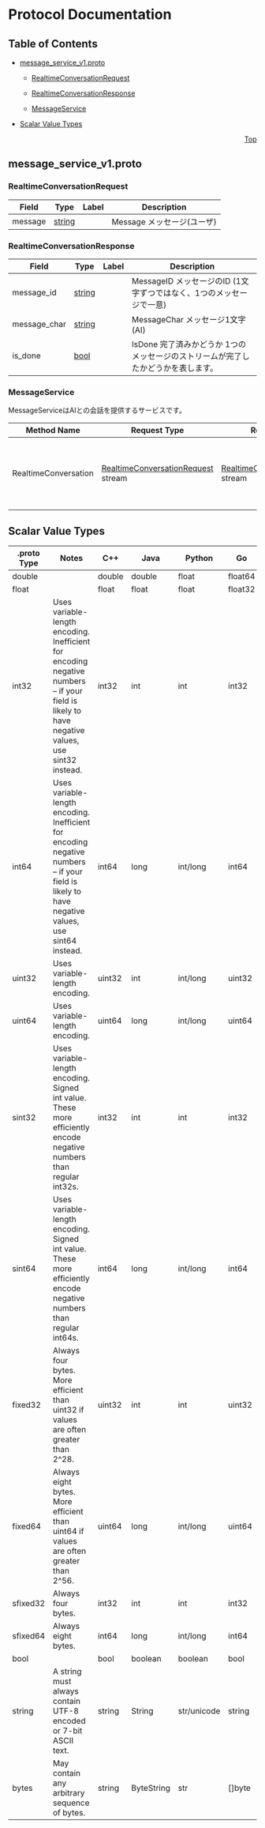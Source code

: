 # Protocol Documentation
<a name="top"></a>

## Table of Contents

- [message_service_v1.proto](#message_service_v1-proto)
    - [RealtimeConversationRequest](#message-RealtimeConversationRequest)
    - [RealtimeConversationResponse](#message-RealtimeConversationResponse)
  
    - [MessageService](#message-MessageService)
  
- [Scalar Value Types](#scalar-value-types)



<a name="message_service_v1-proto"></a>
<p align="right"><a href="#top">Top</a></p>

## message_service_v1.proto



<a name="message-RealtimeConversationRequest"></a>

### RealtimeConversationRequest



| Field | Type | Label | Description |
| ----- | ---- | ----- | ----------- |
| message | [string](#string) |  | Message メッセージ(ユーザ) |






<a name="message-RealtimeConversationResponse"></a>

### RealtimeConversationResponse



| Field | Type | Label | Description |
| ----- | ---- | ----- | ----------- |
| message_id | [string](#string) |  | MessageID メッセージのID (1文字ずつではなく、1つのメッセージで一意) |
| message_char | [string](#string) |  | MessageChar メッセージ1文字(AI) |
| is_done | [bool](#bool) |  | IsDone 完了済みかどうか 1つのメッセージのストリームが完了したかどうかを表します。 |





 

 

 


<a name="message-MessageService"></a>

### MessageService
MessageServiceはAIとの会話を提供するサービスです。

| Method Name | Request Type | Response Type | Description |
| ----------- | ------------ | ------------- | ------------|
| RealtimeConversation | [RealtimeConversationRequest](#message-RealtimeConversationRequest) stream | [RealtimeConversationResponse](#message-RealtimeConversationResponse) stream | RealtimeConversation リアルタイムにAIと会話をするためのリクエストとレスポンスを行うストリーミングRPCです。 |

 



## Scalar Value Types

| .proto Type | Notes | C++ | Java | Python | Go | C# | PHP | Ruby |
| ----------- | ----- | --- | ---- | ------ | -- | -- | --- | ---- |
| <a name="double" /> double |  | double | double | float | float64 | double | float | Float |
| <a name="float" /> float |  | float | float | float | float32 | float | float | Float |
| <a name="int32" /> int32 | Uses variable-length encoding. Inefficient for encoding negative numbers – if your field is likely to have negative values, use sint32 instead. | int32 | int | int | int32 | int | integer | Bignum or Fixnum (as required) |
| <a name="int64" /> int64 | Uses variable-length encoding. Inefficient for encoding negative numbers – if your field is likely to have negative values, use sint64 instead. | int64 | long | int/long | int64 | long | integer/string | Bignum |
| <a name="uint32" /> uint32 | Uses variable-length encoding. | uint32 | int | int/long | uint32 | uint | integer | Bignum or Fixnum (as required) |
| <a name="uint64" /> uint64 | Uses variable-length encoding. | uint64 | long | int/long | uint64 | ulong | integer/string | Bignum or Fixnum (as required) |
| <a name="sint32" /> sint32 | Uses variable-length encoding. Signed int value. These more efficiently encode negative numbers than regular int32s. | int32 | int | int | int32 | int | integer | Bignum or Fixnum (as required) |
| <a name="sint64" /> sint64 | Uses variable-length encoding. Signed int value. These more efficiently encode negative numbers than regular int64s. | int64 | long | int/long | int64 | long | integer/string | Bignum |
| <a name="fixed32" /> fixed32 | Always four bytes. More efficient than uint32 if values are often greater than 2^28. | uint32 | int | int | uint32 | uint | integer | Bignum or Fixnum (as required) |
| <a name="fixed64" /> fixed64 | Always eight bytes. More efficient than uint64 if values are often greater than 2^56. | uint64 | long | int/long | uint64 | ulong | integer/string | Bignum |
| <a name="sfixed32" /> sfixed32 | Always four bytes. | int32 | int | int | int32 | int | integer | Bignum or Fixnum (as required) |
| <a name="sfixed64" /> sfixed64 | Always eight bytes. | int64 | long | int/long | int64 | long | integer/string | Bignum |
| <a name="bool" /> bool |  | bool | boolean | boolean | bool | bool | boolean | TrueClass/FalseClass |
| <a name="string" /> string | A string must always contain UTF-8 encoded or 7-bit ASCII text. | string | String | str/unicode | string | string | string | String (UTF-8) |
| <a name="bytes" /> bytes | May contain any arbitrary sequence of bytes. | string | ByteString | str | []byte | ByteString | string | String (ASCII-8BIT) |


